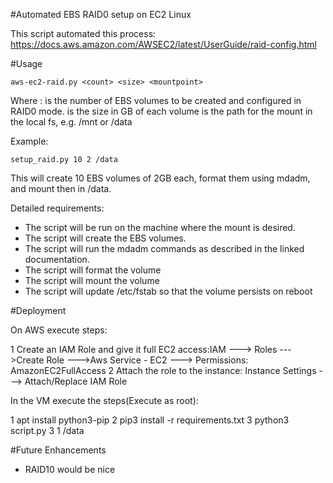 #Automated EBS RAID0 setup on EC2 Linux 

This script automated this process: https://docs.aws.amazon.com/AWSEC2/latest/UserGuide/raid-config.html

#Usage

```
aws-ec2-raid.py <count> <size> <mountpoint>
```
Where :
<count> is the number of EBS volumes to be created and configured in RAID0 mode.
<size> is the size in GB of each volume
<mountpoint> is the path for the mount in the local fs, e.g. /mnt or /data

Example:
```
setup_raid.py 10 2 /data
```
This will create 10 EBS volumes of 2GB each, format them using mdadm, and mount then in /data.

Detailed requirements:
- The script will be run on the machine where the mount is desired.
- The script will create the EBS volumes.
- The script will run the mdadm commands as described in the linked documentation.
- The script will format the volume
- The script will mount the volume
- The script will update /etc/fstab so that the volume persists on reboot

#Deployment

On AWS execute steps:

1 Create an IAM Role and give it full EC2 access:IAM ---> Roles --->Create Role --->Aws Service - EC2 ---> Permissions: AmazonEC2FullAccess
2 Attach the role to the instance: Instance Settings ---> Attach/Replace IAM Role

In the VM execute the steps(Execute as root):

1 apt install python3-pip
2 pip3 install -r requirements.txt
3 python3 script.py 3 1 /data

#Future Enhancements

- RAID10 would be nice
